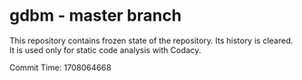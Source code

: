 # gdbm - master branch

This repository contains frozen state of the repository.
Its history is cleared. It is used only for static code
analysis with Codacy.

Commit Time: 1708064668